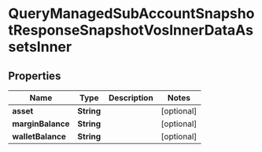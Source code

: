 

# QueryManagedSubAccountSnapshotResponseSnapshotVosInnerDataAssetsInner


## Properties

| Name | Type | Description | Notes |
|------------ | ------------- | ------------- | -------------|
|**asset** | **String** |  |  [optional] |
|**marginBalance** | **String** |  |  [optional] |
|**walletBalance** | **String** |  |  [optional] |



